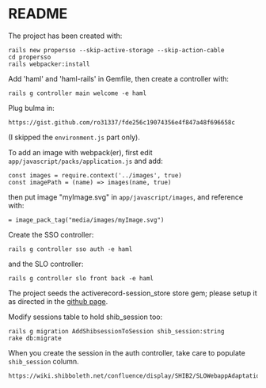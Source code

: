 # README

The project has been created with:

    rails new propersso --skip-active-storage --skip-action-cable
    cd propersso
    rails webpacker:install

Add 'haml' and 'haml-rails' in Gemfile, then create a controller with:

    rails g controller main welcome -e haml
    
Plug bulma in:

    https://gist.github.com/ro31337/fde256c19074356e4f847a48f696658c

(I skipped the `environment.js` part only).

To add an image with webpack(er), first edit `app/javascript/packs/application.js` and add:

    const images = require.context('../images', true)
    const imagePath = (name) => images(name, true)

then put image "myImage.svg" in `app/javascript/images`, and reference with:

    = image_pack_tag("media/images/myImage.svg")
    
Create the SSO controller:

    rails g controller sso auth -e haml
    
and the SLO controller:    
    
    rails g controller slo front back -e haml
    
The project seeds the activerecord-session_store store gem; please setup it as directed in the 
[github page](https://github.com/rails/activerecord-session_store).

Modify sessions table to hold shib_session too:

    rails g migration AddShibsessionToSession shib_session:string
    rake db:migrate
    
When you create the session in the auth controller, take care to populate 
```shib_session``` column.
    
    
    https://wiki.shibboleth.net/confluence/display/SHIB2/SLOWebappAdaptation
        
    
